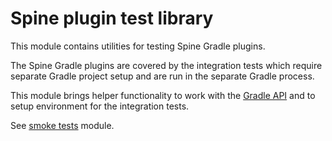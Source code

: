 # Spine plugin test library

This module contains utilities for testing Spine Gradle plugins.

The Spine Gradle plugins are covered by the integration tests which require separate Gradle project 
setup and are run in the separate Gradle process.

This module brings helper functionality to work with the
[Gradle API](https://docs.gradle.org/current/javadoc/) and to setup environment for the integration 
tests.

See [smoke tests](../smoke-tests) module.
